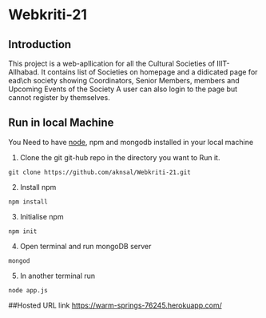 # Webkriti-21
## Introduction
This project is a web-apllication for all the Cultural Societies of IIIT-Allhabad.
It contains list of Societies on homepage and a didicated page for ead\ch society showing Coordinators, Senior Members, members and Upcoming Events of the Society
A user can also login to the page but cannot register by themselves.

## Run in local Machine
You Need to have [node](https://nodejs.org/en/download/), npm and mongodb installed in your local machine

1.  Clone the git git-hub repo in the directory you want to Run it.

`git clone https://github.com/aknsal/Webkriti-21.git`

2. Install npm

`npm install`

3. Initialise npm

`npm init`

4. Open terminal and run mongoDB server

`mongod`

5. In another terminal run

`node app.js`

##Hosted URL link
https://warm-springs-76245.herokuapp.com/
